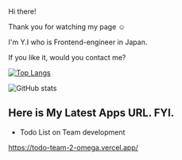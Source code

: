 Hi there!

Thank you for watching my page ☺️

I'm Y.I who is Frontend-engineer in Japan. 

If you like it, would you contact me?

[![Top Langs](https://github-readme-stats.vercel.app/api/top-langs/?username=london-newyork)](https://github.com/anuraghazra/github-readme-stats)


![GitHub stats](https://github-readme-stats.vercel.app/api?username=london-newyork&count_private=true)

## Here is My Latest Apps URL. FYI.


- Todo List on Team development

https://todo-team-2-omega.vercel.app/
